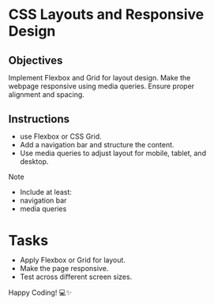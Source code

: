 # CSS Layouts and Responsive Design

## Objectives

Implement Flexbox and Grid for layout design.
Make the webpage responsive using media queries.
Ensure proper alignment and spacing.

## Instructions

- use Flexbox or CSS Grid.
- Add a navigation bar and structure the content.
- Use media queries to adjust layout for mobile, tablet, and desktop.

>[!NOTE]
>  - Include at least:
>  - navigation bar
>  - media queries

# Tasks

- Apply Flexbox or Grid for layout.
- Make the page responsive.
- Test across different screen sizes.

Happy Coding! 💻✨

<!DOCTYPE html>
<html lang="en">
<head>
    <meta charset="UTF-8">
    <meta name="viewport" content="width=device-width, initial-scale=1.0">
    <title>Responsive Layout</title>
    <style>
        * {
            margin: 0;
            padding: 0;
            box-sizing: border-box;
        }

        body {
            font-family: Arial, sans-serif;
        }

        /* Navigation Bar */
        nav {
            background: #333;
            color: white;
            padding: 15px;
            display: flex;
            justify-content: space-between;
        }

        nav ul {
            list-style: none;
            display: flex;
        }

        nav ul li {
            margin: 0 15px;
        }

        nav ul li a {
            color: white;
            text-decoration: none;
        }

        /* Layout using Grid */
        .container {
            display: grid;
            grid-template-columns: repeat(3, 1fr);
            gap: 20px;
            padding: 20px;
        }

        .box {
            background: lightblue;
            padding: 20px;
            text-align: center;
        }

        /* Responsive Design */
        @media (max-width: 768px) {
            .container {
                grid-template-columns: repeat(2, 1fr);
            }
        }

        @media (max-width: 480px) {
            nav {
                flex-direction: column;
                align-items: center;
            }

            .container {
                grid-template-columns: 1fr;
            }
        }
    </style>
</head>
<body>
    <nav>
        <div class="logo">Logo</div>
        <ul>
            <li><a href="#">Home</a></li>
            <li><a href="#">About</a></li>
            <li><a href="#">Contact</a></li>
        </ul>
    </nav>

    <div class="container">
        <div class="box">Box 1</div>
        <div class="box">Box 2</div>
        <div class="box">Box 3</div>
        <div class="box">Box 4</div>
        <div class="box">Box 5</div>
        <div class="box">Box 6</div>
    </div>
</body>
</html>

